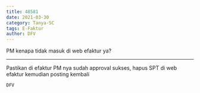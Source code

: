 ```yaml
---
title: 48581
date: 2021-03-30
category: Tanya-SC
tags: E-Faktur
author: DFV
---
```


PM kenapa tidak masuk di web efaktur ya?

---

Pastikan di efaktur PM nya sudah approval sukses, hapus SPT di web efaktur kemudian posting kembali

`DFV`
